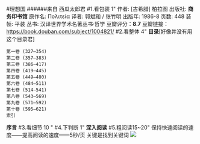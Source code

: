 #理想国
######来自 西瓜太郎君
#1.看包装 1"
    作者: [古希腊] 柏拉图 
    出版社: **商务印书馆**
    原作名: Πολιτεία
    译者: 郭斌和 / 张竹明 
    出版年: 1986-8
    页数: 448
    装帧: 平装
    丛书: 汉译世界学术名著丛书·哲学
    豆瓣评分：**8.7**
    豆瓣链接：https://book.douban.com/subject/1004821/
    #2.看整体 4"
**目录**[好像并没有用这个目录君]

    第一卷 (327—354)
    第二卷 (357—383)
    第三卷 (386—417)
    第四卷 (419—445)
    第五卷 (449—480)
    第六卷 (484—511)
    第七卷 (514—541)
    第八卷 (543—569)
    第九卷 (571—592)
    第十卷 (595—621)
    索引
    

**序言**
#3.看细节 10 "
#4.下判断 1"
**深入阅读**
#5.粗阅读15~20"
保持快速阅读的速度——提高阅读的速度——5秒/页
关键是找到关键词
![](./_image/2017-02-19-14-58-55.jpg)


